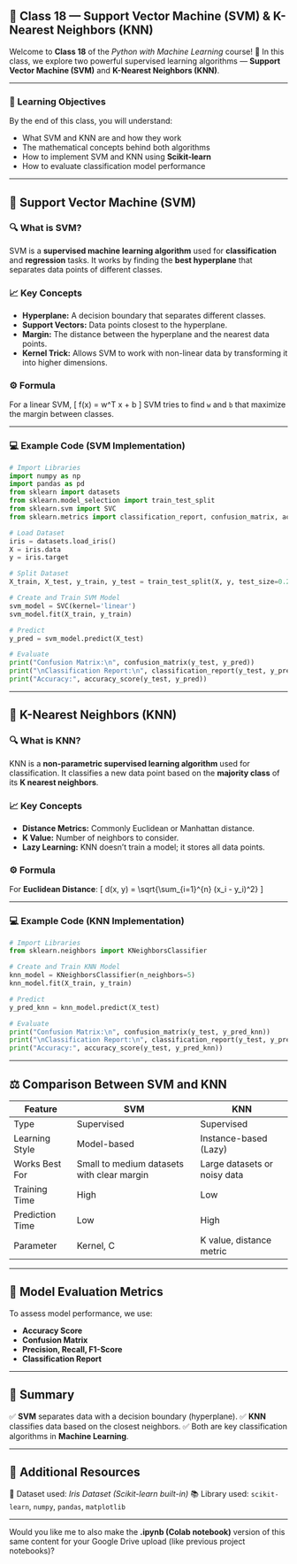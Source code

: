 ## 🧠 Class 18 — Support Vector Machine (SVM) & K-Nearest Neighbors (KNN)

Welcome to **Class 18** of the *Python with Machine Learning* course! 🚀
In this class, we explore two powerful supervised learning algorithms — **Support Vector Machine (SVM)** and **K-Nearest Neighbors (KNN)**.

---

### 🎯 Learning Objectives

By the end of this class, you will understand:

* What SVM and KNN are and how they work
* The mathematical concepts behind both algorithms
* How to implement SVM and KNN using **Scikit-learn**
* How to evaluate classification model performance

---

## 🔹 Support Vector Machine (SVM)

### 🔍 What is SVM?

SVM is a **supervised machine learning algorithm** used for **classification** and **regression** tasks.
It works by finding the **best hyperplane** that separates data points of different classes.

### 📈 Key Concepts

* **Hyperplane:** A decision boundary that separates different classes.
* **Support Vectors:** Data points closest to the hyperplane.
* **Margin:** The distance between the hyperplane and the nearest data points.
* **Kernel Trick:** Allows SVM to work with non-linear data by transforming it into higher dimensions.

### ⚙️ Formula

For a linear SVM,
[
f(x) = w^T x + b
]
SVM tries to find `w` and `b` that maximize the margin between classes.

---

### 💻 Example Code (SVM Implementation)

```python
# Import Libraries
import numpy as np
import pandas as pd
from sklearn import datasets
from sklearn.model_selection import train_test_split
from sklearn.svm import SVC
from sklearn.metrics import classification_report, confusion_matrix, accuracy_score

# Load Dataset
iris = datasets.load_iris()
X = iris.data
y = iris.target

# Split Dataset
X_train, X_test, y_train, y_test = train_test_split(X, y, test_size=0.2, random_state=42)

# Create and Train SVM Model
svm_model = SVC(kernel='linear')
svm_model.fit(X_train, y_train)

# Predict
y_pred = svm_model.predict(X_test)

# Evaluate
print("Confusion Matrix:\n", confusion_matrix(y_test, y_pred))
print("\nClassification Report:\n", classification_report(y_test, y_pred))
print("Accuracy:", accuracy_score(y_test, y_pred))
```

---

## 🔹 K-Nearest Neighbors (KNN)

### 🔍 What is KNN?

KNN is a **non-parametric supervised learning algorithm** used for classification.
It classifies a new data point based on the **majority class** of its **K nearest neighbors**.

### 📈 Key Concepts

* **Distance Metrics:** Commonly Euclidean or Manhattan distance.
* **K Value:** Number of neighbors to consider.
* **Lazy Learning:** KNN doesn’t train a model; it stores all data points.

### ⚙️ Formula

For **Euclidean Distance**:
[
d(x, y) = \sqrt{\sum_{i=1}^{n} (x_i - y_i)^2}
]

---

### 💻 Example Code (KNN Implementation)

```python
# Import Libraries
from sklearn.neighbors import KNeighborsClassifier

# Create and Train KNN Model
knn_model = KNeighborsClassifier(n_neighbors=5)
knn_model.fit(X_train, y_train)

# Predict
y_pred_knn = knn_model.predict(X_test)

# Evaluate
print("Confusion Matrix:\n", confusion_matrix(y_test, y_pred_knn))
print("\nClassification Report:\n", classification_report(y_test, y_pred_knn))
print("Accuracy:", accuracy_score(y_test, y_pred_knn))
```

---

## ⚖️ Comparison Between SVM and KNN

| Feature         | SVM                                        | KNN                          |
| --------------- | ------------------------------------------ | ---------------------------- |
| Type            | Supervised                                 | Supervised                   |
| Learning Style  | Model-based                                | Instance-based (Lazy)        |
| Works Best For  | Small to medium datasets with clear margin | Large datasets or noisy data |
| Training Time   | High                                       | Low                          |
| Prediction Time | Low                                        | High                         |
| Parameter       | Kernel, C                                  | K value, distance metric     |

---

## 🧩 Model Evaluation Metrics

To assess model performance, we use:

* **Accuracy Score**
* **Confusion Matrix**
* **Precision, Recall, F1-Score**
* **Classification Report**

---

## 📘 Summary

✅ **SVM** separates data with a decision boundary (hyperplane).
✅ **KNN** classifies data based on the closest neighbors.
✅ Both are key classification algorithms in **Machine Learning**.

---

## 📂 Additional Resources

📄 Dataset used: *Iris Dataset (Scikit-learn built-in)*
📚 Library used: `scikit-learn`, `numpy`, `pandas`, `matplotlib`

---

Would you like me to also make the **.ipynb (Colab notebook)** version of this same content for your Google Drive upload (like previous project notebooks)?

